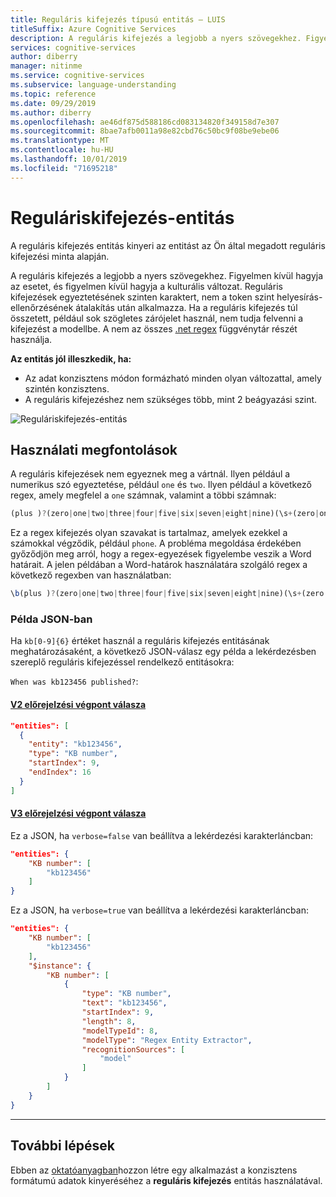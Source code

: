 ```yaml
---
title: Reguláris kifejezés típusú entitás – LUIS
titleSuffix: Azure Cognitive Services
description: A reguláris kifejezés a legjobb a nyers szövegekhez. Figyelmen kívül hagyja az esetet, és figyelmen kívül hagyja a kulturális változat.  Reguláris kifejezések egyeztetésének szinten karaktert, nem a token szint helyesírás-ellenőrzésének átalakítás után alkalmazza.
services: cognitive-services
author: diberry
manager: nitinme
ms.service: cognitive-services
ms.subservice: language-understanding
ms.topic: reference
ms.date: 09/29/2019
ms.author: diberry
ms.openlocfilehash: ae46df875d588186cd083134820f349158d7e307
ms.sourcegitcommit: 8bae7afb0011a98e82cbd76c50bc9f08be9ebe06
ms.translationtype: MT
ms.contentlocale: hu-HU
ms.lasthandoff: 10/01/2019
ms.locfileid: "71695218"
---
```

# <a name="regular-expression-entity"></a>Reguláriskifejezés-entitás 

A reguláris kifejezés entitás kinyeri az entitást az Ön által megadott reguláris kifejezési minta alapján.

A reguláris kifejezés a legjobb a nyers szövegekhez. Figyelmen kívül hagyja az esetet, és figyelmen kívül hagyja a kulturális változat.  Reguláris kifejezések egyeztetésének szinten karaktert, nem a token szint helyesírás-ellenőrzésének átalakítás után alkalmazza. Ha a reguláris kifejezés túl összetett, például sok szögletes zárójelet használ, nem tudja felvenni a kifejezést a modellbe. A nem az összes [.net regex](https://docs.microsoft.com/dotnet/standard/base-types/regular-expressions) függvénytár részét használja. 

**Az entitás jól illeszkedik, ha:**

* Az adat konzisztens módon formázható minden olyan változattal, amely szintén konzisztens.
* A reguláris kifejezéshez nem szükséges több, mint 2 beágyazási szint. 

![Reguláriskifejezés-entitás](./media/luis-concept-entities/regex-entity.png)

## <a name="usage-considerations"></a>Használati megfontolások

A reguláris kifejezések nem egyeznek meg a vártnál. Ilyen például a numerikus szó egyeztetése, például `one` és `two`. Ilyen például a következő regex, amely megfelel a `one` számnak, valamint a többi számnak:

```javascript
(plus )?(zero|one|two|three|four|five|six|seven|eight|nine)(\s+(zero|one|two|three|four|five|six|seven|eight|nine))*
``` 

Ez a regex kifejezés olyan szavakat is tartalmaz, amelyek ezekkel a számokkal végződik, például `phone`. A probléma megoldása érdekében győződjön meg arról, hogy a regex-egyezések figyelembe veszik a Word határait. A jelen példában a Word-határok használatára szolgáló regex a következő regexben van használatban:

```javascript
\b(plus )?(zero|one|two|three|four|five|six|seven|eight|nine)(\s+(zero|one|two|three|four|five|six|seven|eight|nine))*\b
```

### <a name="example-json"></a>Példa JSON-ban

Ha `kb[0-9]{6}` értéket használ a reguláris kifejezés entitásának meghatározásaként, a következő JSON-válasz egy példa a lekérdezésben szereplő reguláris kifejezéssel rendelkező entitásokra:

`When was kb123456 published?`:

#### <a name="v2-prediction-endpoint-responsetabv2"></a>[V2 előrejelzési végpont válasza](#tab/V2)

```JSON
"entities": [
  {
    "entity": "kb123456",
    "type": "KB number",
    "startIndex": 9,
    "endIndex": 16
  }
]
```


#### <a name="v3-prediction-endpoint-responsetabv3"></a>[V3 előrejelzési végpont válasza](#tab/V3)


Ez a JSON, ha `verbose=false` van beállítva a lekérdezési karakterláncban:

```json
"entities": {
    "KB number": [
        "kb123456"
    ]
}
```

Ez a JSON, ha `verbose=true` van beállítva a lekérdezési karakterláncban:

```json
"entities": {
    "KB number": [
        "kb123456"
    ],
    "$instance": {
        "KB number": [
            {
                "type": "KB number",
                "text": "kb123456",
                "startIndex": 9,
                "length": 8,
                "modelTypeId": 8,
                "modelType": "Regex Entity Extractor",
                "recognitionSources": [
                    "model"
                ]
            }
        ]
    }
}
```

* * * 

## <a name="next-steps"></a>További lépések

Ebben az [oktatóanyagban](luis-quickstart-intents-regex-entity.md)hozzon létre egy alkalmazást a konzisztens formátumú adatok kinyeréséhez a **reguláris kifejezés** entitás használatával.